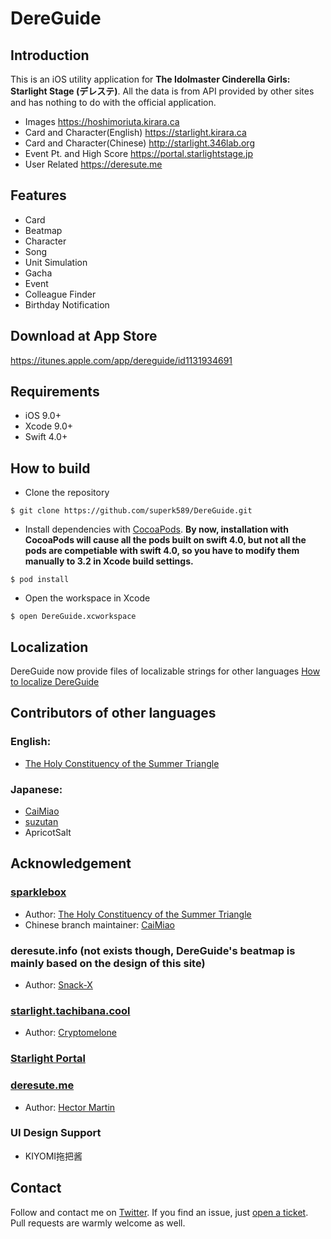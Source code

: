 # DereGuide

## Introduction
This is an iOS utility application for **The Idolmaster Cinderella Girls: Starlight Stage (デレステ)**. All the data is from API provided by other sites and has nothing to do with the official application.
* Images <https://hoshimoriuta.kirara.ca>
* Card and Character(English) <https://starlight.kirara.ca>
* Card and Character(Chinese) <http://starlight.346lab.org>
* Event Pt. and High Score <https://portal.starlightstage.jp>
* User Related <https://deresute.me>

## Features
* Card
* Beatmap
* Character
* Song
* Unit Simulation
* Gacha
* Event
* Colleague Finder
* Birthday Notification

## Download at App Store
<https://itunes.apple.com/app/dereguide/id1131934691>

## Requirements
* iOS 9.0+
* Xcode 9.0+
* Swift 4.0+

## How to build
* Clone the repository
```
$ git clone https://github.com/superk589/DereGuide.git
```
* Install dependencies with [CocoaPods](https://cocoapods.org). **By now, installation with CocoaPods will cause all the pods built on swift 4.0, but not all the pods are competiable with swift 4.0, so you have to modify them manually to 3.2 in Xcode build settings.**
```
$ pod install
```
* Open the workspace in Xcode
```
$ open DereGuide.xcworkspace
```

## Localization
DereGuide now provide files of localizable strings for other languages
[How to localize DereGuide](https://github.com/superk589/DereGuide/wiki)

## Contributors of other languages
### English:
* [The Holy Constituency of the Summer Triangle](https://github.com/summertriangle-dev)

### Japanese:
* [CaiMiao](https://github.com/CaiMiao)
* [suzutan](https://github.com/suzutan)
* ApricotSalt

## Acknowledgement
### [sparklebox](https://github.com/summertriangle-dev/sparklebox)
* Author: [The Holy Constituency of the Summer Triangle](https://github.com/summertriangle-dev)
* Chinese branch maintainer: [CaiMiao](https://github.com/CaiMiao)  

### deresute.info (not exists though, DereGuide's beatmap is mainly based on the design of this site)
* Author: [Snack-X](https://github.com/Snack-X)

### [starlight.tachibana.cool](https://starlight.tachibana.cool)
* Author: [Cryptomelone](https://github.com/Cryptomelone)

### [Starlight Portal](https://portal.starlightstage.jp)

### [deresute.me](https://deresute.me)
* Author: [Hector Martin](https://github.com/marcan)

### UI Design Support
* KIYOMI拖把酱

## Contact
Follow and contact me on [Twitter](https://twitter.com/superk64). If you find an issue, just [open a ticket](https://github.com/superk589/DereGuide/issues/new). Pull requests are warmly welcome as well.

